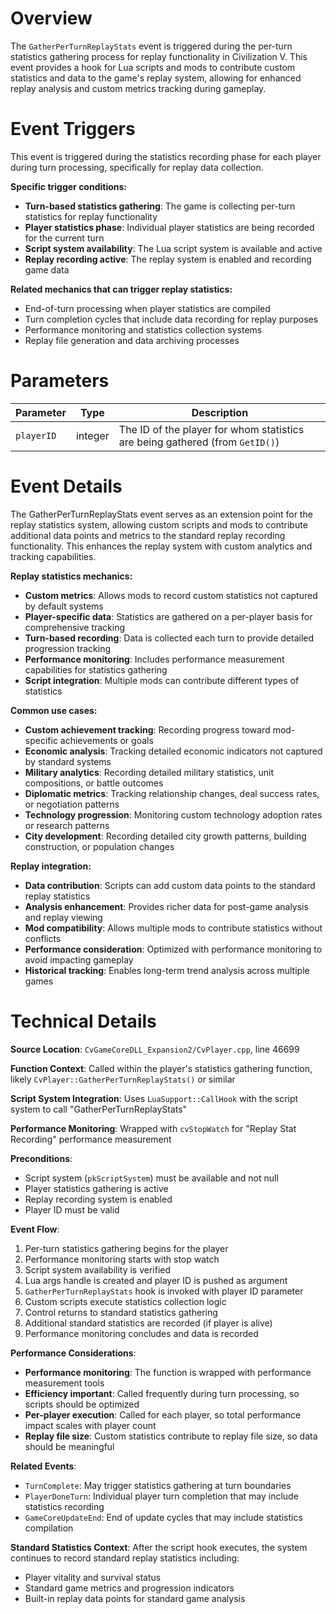 # Overview

The `GatherPerTurnReplayStats` event is triggered during the per-turn statistics gathering process for replay functionality in Civilization V. This event provides a hook for Lua scripts and mods to contribute custom statistics and data to the game's replay system, allowing for enhanced replay analysis and custom metrics tracking during gameplay.

# Event Triggers

This event is triggered during the statistics recording phase for each player during turn processing, specifically for replay data collection.

**Specific trigger conditions:**
- **Turn-based statistics gathering**: The game is collecting per-turn statistics for replay functionality
- **Player statistics phase**: Individual player statistics are being recorded for the current turn
- **Script system availability**: The Lua script system is available and active
- **Replay recording active**: The replay system is enabled and recording game data

**Related mechanics that can trigger replay statistics:**
- End-of-turn processing when player statistics are compiled
- Turn completion cycles that include data recording for replay purposes
- Performance monitoring and statistics collection systems
- Replay file generation and data archiving processes

# Parameters

| Parameter | Type | Description |
|-----------|------|-------------|
| `playerID` | integer | The ID of the player for whom statistics are being gathered (from `GetID()`) |

# Event Details

The GatherPerTurnReplayStats event serves as an extension point for the replay statistics system, allowing custom scripts and mods to contribute additional data points and metrics to the standard replay recording functionality. This enhances the replay system with custom analytics and tracking capabilities.

**Replay statistics mechanics:**
- **Custom metrics**: Allows mods to record custom statistics not captured by default systems
- **Player-specific data**: Statistics are gathered on a per-player basis for comprehensive tracking
- **Turn-based recording**: Data is collected each turn to provide detailed progression tracking
- **Performance monitoring**: Includes performance measurement capabilities for statistics gathering
- **Script integration**: Multiple mods can contribute different types of statistics

**Common use cases:**
- **Custom achievement tracking**: Recording progress toward mod-specific achievements or goals
- **Economic analysis**: Tracking detailed economic indicators not captured by standard systems
- **Military analytics**: Recording detailed military statistics, unit compositions, or battle outcomes
- **Diplomatic metrics**: Tracking relationship changes, deal success rates, or negotiation patterns
- **Technology progression**: Monitoring custom technology adoption rates or research patterns
- **City development**: Recording detailed city growth patterns, building construction, or population changes

**Replay integration:**
- **Data contribution**: Scripts can add custom data points to the standard replay statistics
- **Analysis enhancement**: Provides richer data for post-game analysis and replay viewing
- **Mod compatibility**: Allows multiple mods to contribute statistics without conflicts
- **Performance consideration**: Optimized with performance monitoring to avoid impacting gameplay
- **Historical tracking**: Enables long-term trend analysis across multiple games

# Technical Details

**Source Location**: `CvGameCoreDLL_Expansion2/CvPlayer.cpp`, line 46699

**Function Context**: Called within the player's statistics gathering function, likely `CvPlayer::GatherPerTurnReplayStats()` or similar

**Script System Integration**: Uses `LuaSupport::CallHook` with the script system to call "GatherPerTurnReplayStats"

**Performance Monitoring**: Wrapped with `cvStopWatch` for "Replay Stat Recording" performance measurement

**Preconditions**:
- Script system (`pkScriptSystem`) must be available and not null
- Player statistics gathering is active
- Replay recording system is enabled
- Player ID must be valid

**Event Flow**:
1. Per-turn statistics gathering begins for the player
2. Performance monitoring starts with stop watch
3. Script system availability is verified
4. Lua args handle is created and player ID is pushed as argument
5. `GatherPerTurnReplayStats` hook is invoked with player ID parameter
6. Custom scripts execute statistics collection logic
7. Control returns to standard statistics gathering
8. Additional standard statistics are recorded (if player is alive)
9. Performance monitoring concludes and data is recorded

**Performance Considerations**:
- **Performance monitoring**: The function is wrapped with performance measurement tools
- **Efficiency important**: Called frequently during turn processing, so scripts should be optimized
- **Per-player execution**: Called for each player, so total performance impact scales with player count
- **Replay file size**: Custom statistics contribute to replay file size, so data should be meaningful

**Related Events**:
- `TurnComplete`: May trigger statistics gathering at turn boundaries
- `PlayerDoneTurn`: Individual player turn completion that may include statistics recording
- `GameCoreUpdateEnd`: End of update cycles that may include statistics compilation

**Standard Statistics Context**:
After the script hook executes, the system continues to record standard replay statistics including:
- Player vitality and survival status
- Standard game metrics and progression indicators
- Built-in replay data points for standard game analysis